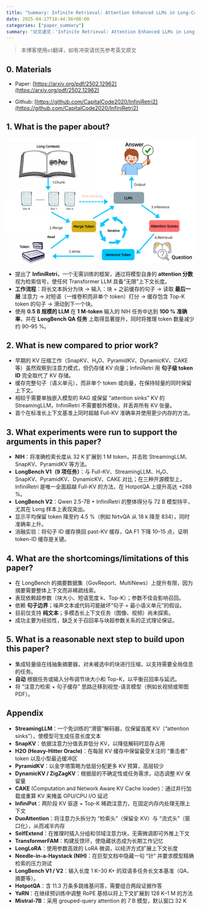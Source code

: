 ```yaml
---
title: "Summary: Infinite Retrieval: Attention Enhanced LLMs in Long-Context Processing"
date: 2025-04-27T10:44:56+08:00
categories: ["paper_summary"]
summary: "论文速览：'Infinite Retrieval: Attention Enhanced LLMs in Long-Context Processing'"
---
```


> 本博客使用`o3`翻译，如有冲突请优先参考英文原文

## 0. Materials

- Paper: [https://arxiv.org/pdf/2502.12962](https://arxiv.org/pdf/2502.12962)

- Github: [https://github.com/CapitalCode2020/InfiniRetri2](https://github.com/CapitalCode2020/InfiniRetri2)

## 1. What is the paper about?

![image](workflow.png)

- 提出了 **InfiniRetri**，一个无需训练的框架，通过将模型自身的 **attention 分数** 视为检索信号，使任何 Transformer LLM 具备“无限”上下文长度。  
- **工作流程**：将长文本拆分为块 → 输入：块 + 之前缓存的句子 → 读取 **最后一层** 注意力 → 对短语（一维卷积而非单个 token）打分 → 缓存包含 Top-K token 的句子 → 滑动到下一个块。  
- 使用 **0.5 B 规模的 LLM** 在 **1 M-token** 输入的 NIH 任务中达到 **100 % 准确率**，并在 **LongBench QA 任务** 上取得显著提升，同时将推理 token 数量减少约 90–95 %。  

## 2. What is new compared to prior work?

- 早期的 KV 压缩工作（SnapKV、H₂O、PyramidKV、DynamicKV、CAKE 等）虽然观察到注意力模式，但仍存储 KV 向量；InfiniRetri 用 **句子级 token ID** 完全取代了 KV 存储。  
- 缓存完整句子（语义单元），而非单个 token 或向量，在保持轻量的同时保留上下文。  
- 相较于需要单独嵌入模型的 RAG 或保留 “attention sinks” KV 的 StreamingLLM，InfiniRetri 不需要额外模块，并丢弃所有 KV 张量。  
- 首个在标准长上下文基准上同时超越 Full-KV 准确率并使用更少内存的方法。  

## 3. What experiments were run to support the arguments in this paper?

- **NIH**：将准确检索长度从 32 K 扩展到 1 M token，并击败 StreamingLLM、SnapKV、PyramidKV 等方法。  
- **LongBench V1（9 项任务）**：与 Full-KV、StreamingLLM、H₂O、SnapKV、PyramidKV、DynamicKV、CAKE 对比；在三种开源模型上，InfiniRetri 是唯一全面超越 Full-KV 的方法，在 HotpotQA 上提升高达 +288 %。  
- **LongBench V2**：Qwen 2.5-7B + InfiniRetri 的整体得分与 72 B 模型持平，尤其在 Long 样本上表现突出。  
- 显示平均保留 token 降至约 4.5 %（例如 NrtvQA 从 18 k 降至 834），同时准确率上升。  
- 消融实验：将句子 ID 缓存换回 past-KV 缓存，QA F1 下降 10–15 点，证明 token-ID 缓存是关键。  

## 4. What are the shortcomings/limitations of this paper?

- 在 LongBench 的摘要数据集（GovReport、MultiNews）上提升有限，因为摘要需要整体上下文而非稀疏线索。  
- 表现依赖超参数（块大小、短语宽度 k、Top-K）；参数不佳会影响召回。  
- 依赖 **句子边界**；噪声文本或代码可能破坏“句子 = 最小语义单元”的假设。  
- 目前仅支持 **纯文本**；多模态长上下文任务（图像、视频）尚未探索。  
- 成功主要为经验性，缺乏关于召回率与块超参数关系的正式理论保证。  

## 5. What is a reasonable next step to build upon this paper?

- 集成轻量级在线抽象摘要器，对未被选中的块进行压缩，以支持需要全局信息的任务。  
- **自动** 根据任务或输入分布调节块大小和 Top-K，以平衡召回率与延迟。  
- 将 “注意力检索 + 句子缓存” 思路迁移到视觉-语言模型（例如长视频或带图 PDF）。  

## Appendix

- **StreamingLLM**：一个免训练的“滑窗”解码器，仅保留首尾 KV（“attention sinks”），使模型可生成任意长度文本
- **SnapKV**：依据注意力分值丢弃低分 KV，以降低解码时显存占用
- **H2O (Heavy-Hitter Oracle)**：在每层 KV 缓存中保留最受关注的 “重击者” token 以及小型最近缓冲区
- **PyramidKV**：以金字塔策略为低层分配更多 KV 预算，高层较少
- **DynamicKV / ZigZagKV**：根据层的不确定性或任务需求，动态调整 KV 保留量
- **CAKE** (Computation and Network Aware KV Cache loader)：通过并行加载或重算 KV 来掩盖 GPU/CPU I/O 延迟
- **InfiniPot**：两阶段 KV 驱逐 + Top-K 稀疏注意力，在固定内存内处理无限上下文
- **DuoAttention**：将注意力头拆分为 “检索头”（保留全 KV）与 “流式头”（窗口化），从而减半内存
- **SelfExtend**：在推理时插入分组和邻域注意力块，无需微调即可外推上下文
- **TransformerFAM**：构建反馈环，使隐藏状态成为长期工作记忆
- **LongLoRA**：使用参数高效的 LoRA 微调，以经济方式扩展上下文长度
- **Needle-in-a-Haystack (NIH)**：在巨型文档中隐藏一句 “针” 并要求模型精确检索的压力测试
- **LongBench V1 / V2**：输入长度 1 K–30 K+ 的双语多任务长文本基准（QA、摘要等）。  
- **HotpotQA**：含 11.3 万条多跳维基问答，需要组合两段证据作答
- **YaRN**：在继续预训练中调整 RoPE 基频以将上下文扩展到 128 K–1 M 的方法
- **Mistral-7B**：采用 grouped-query attention 的 7 B 模型，默认窗口 32 K
